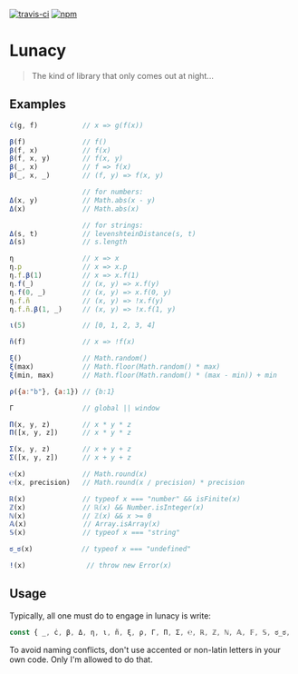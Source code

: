 [![travis-ci](https://travis-ci.org/rkoeninger/lunacy.svg?branch=master)](https://travis-ci.org/rkoeninger/lunacy)
[![npm](https://img.shields.io/npm/v/lunacy.svg)](https://www.npmjs.com/package/lunacy)

# Lunacy

> The kind of library that only comes out at night...

## Examples

```javascript
ċ(g, f)           // x => g(f(x))

β(f)              // f()
β(f, x)           // f(x)
β(f, x, y)        // f(x, y)
β(_, x)           // f => f(x)
β(_, x, _)        // (f, y) => f(x, y)

                  // for numbers:
Δ(x, y)           // Math.abs(x - y)
Δ(x)              // Math.abs(x)

                  // for strings:
Δ(s, t)           // levenshteinDistance(s, t)
Δ(s)              // s.length

η                 // x => x
η.p               // x => x.p
η.f.β(1)          // x => x.f(1)
η.f(_)            // (x, y) => x.f(y)
η.f(0, _)         // (x, y) => x.f(0, y)
η.f.ñ             // (x, y) => !x.f(y)
η.f.ñ.β(1, _)     // (x, y) => !x.f(1, y)

ι(5)              // [0, 1, 2, 3, 4]

ñ(f)              // x => !f(x)

ξ()               // Math.random()
ξ(max)            // Math.floor(Math.random() * max)
ξ(min, max)       // Math.floor(Math.random() * (max - min)) + min

ρ({a:"b"}, {a:1}) // {b:1}

Γ                 // global || window

Π(x, y, z)        // x * y * z
Π([x, y, z])      // x * y * z

Σ(x, y, z)        // x + y + z
Σ([x, y, z])      // x + y + z

℮(x)              // Math.round(x)
℮(x, precision)   // Math.round(x / precision) * precision

ℝ(x)              // typeof x === "number" && isFinite(x)
ℤ(x)              // ℝ(x) && Number.isInteger(x)
ℕ(x)              // ℤ(x) && x >= 0
𝔸(x)              // Array.isArray(x)
𝕊(x)              // typeof x === "string"

ಠ_ಠ(x)            // typeof x === "undefined"

ǃ(x)               // throw new Error(x)
```

## Usage

Typically, all one must do to engage in lunacy is write:

```javascript
const { _, ċ, β, Δ, η, ι, ñ, ξ, ρ, Γ, Π, Σ, ℮, ℝ, ℤ, ℕ, 𝔸, 𝔽, 𝕊, ಠ_ಠ, ǃ } = require("lunacy");
```

To avoid naming conflicts, don't use accented or non-latin letters in your own code. Only I'm allowed to do that.
